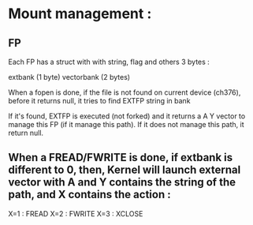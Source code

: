 # Mount management :


## FP
Each FP has a struct with with string, flag and others 3 bytes : 

extbank (1 byte)
vectorbank (2 bytes)

When a fopen is done, if the file is not found on current device (ch376), before it returns null, it tries to find EXTFP string in bank

If it's found, EXTFP is executed (not forked) and it returns a A Y vector to manage this FP (if it manage this path). If it does not manage this path, it return null.

## When a FREAD/FWRITE is done, if extbank is different to 0, then, Kernel will launch external vector with A and Y contains the string of the path, and X contains the action : 
X=1 : FREAD
X=2 : FWRITE
X=3 : XCLOSE


